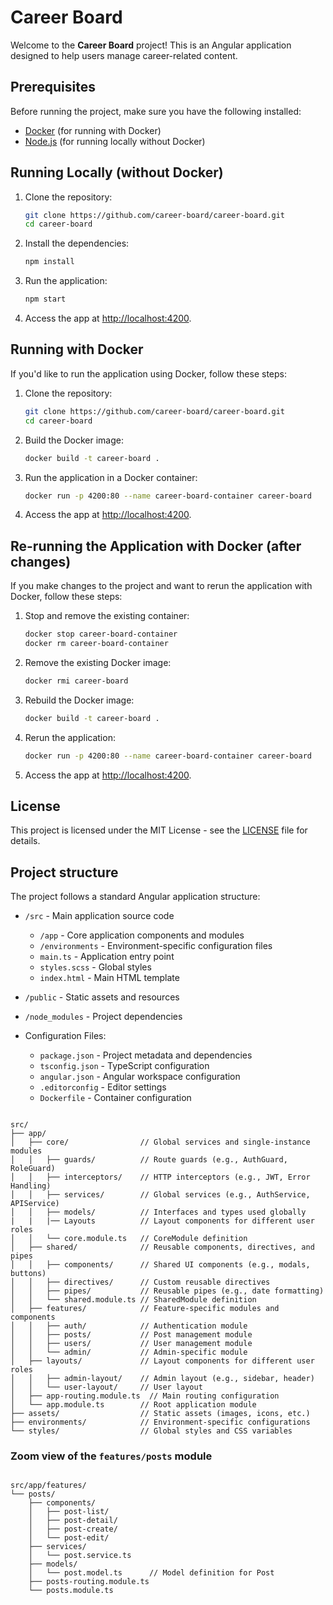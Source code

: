 # Career Board

Welcome to the **Career Board** project! This is an Angular application designed to help users manage career-related content.

## Prerequisites

Before running the project, make sure you have the following installed:

- [Docker](https://www.docker.com/get-started) (for running with Docker)
- [Node.js](https://nodejs.org/en/) (for running locally without Docker)

## Running Locally (without Docker)

1. Clone the repository:
   ```bash
   git clone https://github.com/career-board/career-board.git
   cd career-board
   ```

2. Install the dependencies:
   ```bash
   npm install
   ```

3. Run the application:
   ```bash
   npm start
   ```

4. Access the app at [http://localhost:4200](http://localhost:4200).

## Running with Docker

If you'd like to run the application using Docker, follow these steps:

1. Clone the repository:
   ```bash
   git clone https://github.com/career-board/career-board.git
   cd career-board
   ```

2. Build the Docker image:
   ```bash
   docker build -t career-board .
   ```

3. Run the application in a Docker container:
   ```bash
   docker run -p 4200:80 --name career-board-container career-board
   ```

4. Access the app at [http://localhost:4200](http://localhost:4200).

## Re-running the Application with Docker (after changes)

If you make changes to the project and want to rerun the application with Docker, follow these steps:

1. Stop and remove the existing container:
   ```bash
   docker stop career-board-container
   docker rm career-board-container
   ```

2. Remove the existing Docker image:
   ```bash
   docker rmi career-board
   ```

3. Rebuild the Docker image:
   ```bash
   docker build -t career-board .
   ```

4. Rerun the application:
   ```bash
   docker run -p 4200:80 --name career-board-container career-board
   ```

5. Access the app at [http://localhost:4200](http://localhost:4200).

## License

This project is licensed under the MIT License - see the [LICENSE](LICENSE) file for details.


## Project structure

The project follows a standard Angular application structure:

- `/src` - Main application source code
  - `/app` - Core application components and modules
  - `/environments` - Environment-specific configuration files
  - `main.ts` - Application entry point
  - `styles.scss` - Global styles
  - `index.html` - Main HTML template

- `/public` - Static assets and resources
- `/node_modules` - Project dependencies
- Configuration Files:
  - `package.json` - Project metadata and dependencies
  - `tsconfig.json` - TypeScript configuration
  - `angular.json` - Angular workspace configuration
  - `.editorconfig` - Editor settings
  - `Dockerfile` - Container configuration

```

src/
├── app/
│   ├── core/                // Global services and single-instance modules
│   │   ├── guards/          // Route guards (e.g., AuthGuard, RoleGuard)
│   │   ├── interceptors/    // HTTP interceptors (e.g., JWT, Error Handling)
│   │   ├── services/        // Global services (e.g., AuthService, APIService)
│   │   ├── models/          // Interfaces and types used globally
|   |   |── Layouts          // Layout components for different user roles
│   │   └── core.module.ts   // CoreModule definition
│   ├── shared/              // Reusable components, directives, and pipes
│   │   ├── components/      // Shared UI components (e.g., modals, buttons)
│   │   ├── directives/      // Custom reusable directives
│   │   ├── pipes/           // Reusable pipes (e.g., date formatting)
│   │   └── shared.module.ts // SharedModule definition
│   ├── features/            // Feature-specific modules and components
│   │   ├── auth/            // Authentication module
│   │   ├── posts/           // Post management module
│   │   ├── users/           // User management module
│   │   └── admin/           // Admin-specific module
│   ├── layouts/             // Layout components for different user roles
│   │   ├── admin-layout/    // Admin layout (e.g., sidebar, header)
│   │   └── user-layout/     // User layout
│   ├── app-routing.module.ts  // Main routing configuration
│   └── app.module.ts        // Root application module 
├── assets/                  // Static assets (images, icons, etc.)
├── environments/            // Environment-specific configurations
└── styles/                  // Global styles and CSS variables
```

### Zoom view of the `features/posts` module
```

src/app/features/
└── posts/
    ├── components/
    │   ├── post-list/
    │   ├── post-detail/
    │   ├── post-create/
    │   └── post-edit/
    ├── services/
    │   └── post.service.ts
    ├── models/
    │   └── post.model.ts      // Model definition for Post
    ├── posts-routing.module.ts
    └── posts.module.ts
```

